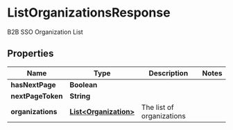 

# ListOrganizationsResponse

B2B SSO Organization List

## Properties

| Name | Type | Description | Notes |
|------------ | ------------- | ------------- | -------------|
|**hasNextPage** | **Boolean** |  |  |
|**nextPageToken** | **String** |  |  |
|**organizations** | [**List&lt;Organization&gt;**](Organization.md) | The list of organizations |  |



